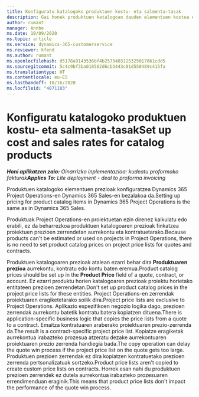 ```yaml
---
title: Konfiguratu katalogoko produktuen kostu- eta salmenta-tasak
description: Gai honek produktuen katalogoan dauden elementuen kostua eta salmenta tasak konfiguratzeko moduari buruzko informazioa eskaintzen du.
author: rumant
manager: Annbe
ms.date: 10/09/2020
ms.topic: article
ms.service: dynamics-365-customerservice
ms.reviewer: kfend
ms.author: rumant
ms.openlocfilehash: d5178a9143536bf4b2573403125325017861cdd5
ms.sourcegitcommit: 5c4c9bf3ba018562d6cb3443c01d550489c415fa
ms.translationtype: HT
ms.contentlocale: eu-ES
ms.lasthandoff: 10/16/2020
ms.locfileid: "4071103"
---
```

# <a name="set-up-cost-and-sales-rates-for-catalog-products"></a><span data-ttu-id="85364-103">Konfiguratu katalogoko produktuen kostu- eta salmenta-tasak</span><span class="sxs-lookup"><span data-stu-id="85364-103">Set up cost and sales rates for catalog products</span></span>

<span data-ttu-id="85364-104">_**Honi aplikatzen zaio:** Oinarrizko inplementazioa: kudeatu proformako fakturak_</span><span class="sxs-lookup"><span data-stu-id="85364-104">_**Applies To:** Lite deployment - deal to proforma invoicing_</span></span>


<span data-ttu-id="85364-105">Produktuen katalogoko elementuen prezioak konfiguratzea Dynamics 365 Project Operations-en Dynamics 365 Sales-en bezalakoa da.</span><span class="sxs-lookup"><span data-stu-id="85364-105">Setting up pricing for product catalog items in Dynamics 365 Project Operations is the same as in Dynamics 365 Sales.</span></span>

<span data-ttu-id="85364-106">Produktuak Project Operations-en proiektuetan ezin direnez kalkulatu edo erabili, ez da beharrezkoa produktuen katalogoaren prezioak finkatzea proiektuen prezioen zerrendetan aurrekontu eta kontratuetarako.</span><span class="sxs-lookup"><span data-stu-id="85364-106">Because products can't be estimated or used on projects in Project Operations, there is no need to set product catalog prices on project price lists for quotes and contracts.</span></span>

<span data-ttu-id="85364-107">Produktuen katalogoaren prezioak atalean ezarri behar dira **Produktuaren prezioa** aurrekontu, kontratu edo kontu baten eremua.</span><span class="sxs-lookup"><span data-stu-id="85364-107">Product catalog prices should be set up in the **Product Price** field of a quote, contract, or account.</span></span> <span data-ttu-id="85364-108">Ez ezarri produktu horien katalogoaren prezioak proiektu horietako entitateen prezioen zerrendetan.</span><span class="sxs-lookup"><span data-stu-id="85364-108">Don't set up product catalog prices in the project price lists for these entities.</span></span> <span data-ttu-id="85364-109">Project Operations-en zerrendak proiektuaren eragiketetarako soilik dira.</span><span class="sxs-lookup"><span data-stu-id="85364-109">Project price lists are exclusive to Project Operations.</span></span> <span data-ttu-id="85364-110">Aplikazio espezifikoen negozio logika dago, prezioen zerrendak aurrekontu batetik kontratu batera kopiatzen dituena.</span><span class="sxs-lookup"><span data-stu-id="85364-110">There is application-specific business logic that copies the price lists from a quote to a contract.</span></span> <span data-ttu-id="85364-111">Emaitza kontratuaren araberako proiektuaren prezio-zerrenda da.</span><span class="sxs-lookup"><span data-stu-id="85364-111">The result is a contract-specific project price list.</span></span> <span data-ttu-id="85364-112">Kopiatze eragiketak aurrekontua irabazteko prozesua atzeratu dezake aurrekontuaren proiektuaren prezio zerrenda handiegia bada.</span><span class="sxs-lookup"><span data-stu-id="85364-112">The copy operation can delay the quote win process if the project price list on the quote gets too large.</span></span> <span data-ttu-id="85364-113">Produktuen prezioen zerrendak ez dira kopiatzen kontratuetako prezioen zerrenda pertsonalizatuak sortzeko.</span><span class="sxs-lookup"><span data-stu-id="85364-113">Product price lists aren't copied to create custom price lists on contracts.</span></span> <span data-ttu-id="85364-114">Horrek esan nahi du produktuen prezioen zerrendek ez dutela aurrekontua irabazteko prozesuaren errendimenduan eraginik.</span><span class="sxs-lookup"><span data-stu-id="85364-114">This means that product price lists don't impact the performance of the quote win process.</span></span>
